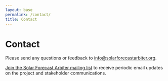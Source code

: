 ```yaml
---
layout: base
permalink: /contact/
title: Contact
---
```

# Contact

Please send any questions or feedback to [info@solarforecastarbiter.org](mailto:info@solarforecastarbiter.org).

[Join the Solar Forecast Arbiter mailing list](/emaillist) to receive periodic email updates on the project and stakeholder communications.
